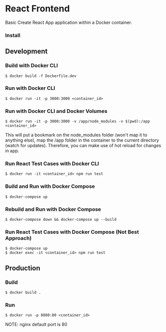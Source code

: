 # React Frontend

Basic Create React App application within a Docker container.

### Install

## Development

### Build with Docker CLI

    $ docker build -f Dockerfile.dev

### Run with Docker CLI

    $ docker run -it -p 3000:3000 <container_id>

### Run with Docker CLI and Docker Volumes

    $ docker run -it -p 3000:3000 -v /app/node_modules -v $(pwd):/app <container_id>

This will put a bookmark on the node_modules folder (won't map it to anything else), map the /app folder in the container to the current directory (watch for updates). Therefore, you can make use of hot reload for changes in app.

### Run React Test Cases with Docker CLI

    $ docker run -it <container_id> npm run test

### Build and Run with Docker Compose

    $ docker-compose up

### Rebuild and Run with Docker Compose

    $ docker-compose down && docker-compose up --build

### Run React Test Cases with Docker Compose (Not Best Approach)

    $ docker-compose up
    $ docker exec -it <container_id> npm run test

## Production

### Build

    $ docker build .

### Run

    $ docker run -p 8080:80 <container_id>

NOTE: nginx default port is 80
